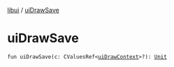 [libui](index.md) / [uiDrawSave](./ui-draw-save.md)

# uiDrawSave

`fun uiDrawSave(c: CValuesRef<`[`uiDrawContext`](ui-draw-context.md)`>?): `[`Unit`](https://kotlinlang.org/api/latest/jvm/stdlib/kotlin/-unit/index.html)